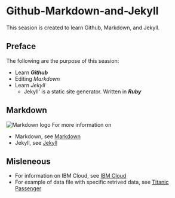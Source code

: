 # Github-Markdown-and-Jekyll
This seasion is created to learn Github, Markdown, and Jekyll.

## Preface
The following are the purpose of this seasion:
- Learn _**Github**_
- Editing _Markdown_
- Learn _Jekyll_
  -  Jekyll' is a static site generator. Written in _**Ruby**_

## Markdown
![Markdown logo](http://kirkstrobeck.github.io/whatismarkdown.com/img/markdown.png)
For more information on
- Markdown, see [Markdown](topics/markdown.md#Markdown)
- Jekyll, see [Jekyll](topics/jekyll.md#Jekyll)

## Misleneous
- For information on IBM Cloud, see [IBM Cloud](topics/IBMCloud.md#IBMCloud)
- For example of data file with specific retrived data, see [Titanic Passenger](topics/titanicpassenger.md#titanicpassenger)
